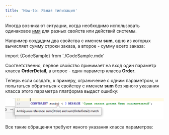 ```yaml
---
title: 'How-to: Явная типизация'
---
```


Иногда возникают ситуации, когда необходимо использовать одинаковое [имя](Именование.md) для разных свойств или действий системы. 

Например создадим два свойства с именем **sum**, одно из которых вычисляет сумму строки заказа, а второе - сумму всего заказа:

import {CodeSample} from './CodeSample.mdx'

<CodeSample url="https://ru-documentation.lsfusion.org/sample?file=UseCaseTyping&block=sums"/>

Соответственно, первое свойство принимает на вход один параметр класса **OrderDetail**, а второе - один параметр класса **Order**.

Теперь если создать, к примеру, ограничение с одним параметром, и попытаться обратиться к свойству с именем **sum** без явного указания класса этого параметра платформа выдаст ошибку:

![](attachments/65241514/65241516.png)

Все такие обращения требуют явного указания класса параметров:

<CodeSample url="https://ru-documentation.lsfusion.org/sample?file=UseCaseTyping&block=sref"/>

  

  
